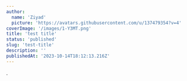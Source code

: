```yaml
---
author:
  name: 'Ziyad'
  picture: 'https://avatars.githubusercontent.com/u/137479354?v=4'
coverImage: '/images/1-Y3MT.png'
title: 'test title'
status: 'published'
slug: 'test-title'
description: ''
publishedAt: '2023-10-14T18:12:13.216Z'
---
```


.

